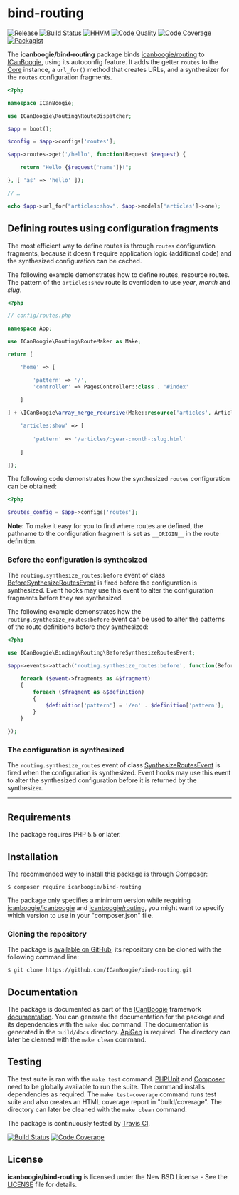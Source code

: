 # bind-routing

[![Release](https://img.shields.io/packagist/v/icanboogie/bind-routing.svg)](https://packagist.org/packages/icanboogie/bind-routing)
[![Build Status](https://img.shields.io/travis/ICanBoogie/bind-routing/master.svg)](http://travis-ci.org/ICanBoogie/bind-routing)
[![HHVM](https://img.shields.io/hhvm/icanboogie/bind-routing.svg)](http://hhvm.h4cc.de/package/icanboogie/bind-routing)
[![Code Quality](https://img.shields.io/scrutinizer/g/ICanBoogie/bind-routing/master.svg)](https://scrutinizer-ci.com/g/ICanBoogie/bind-routing)
[![Code Coverage](https://img.shields.io/coveralls/ICanBoogie/bind-routing/master.svg)](https://coveralls.io/r/ICanBoogie/bind-routing)
[![Packagist](https://img.shields.io/packagist/dt/icanboogie/bind-routing.svg)](https://packagist.org/packages/icanboogie/bind-routing)

The **icanboogie/bind-routing** package binds [icanboogie/routing][] to [ICanBoogie][], using
its autoconfig feature. It adds the getter `routes` to the [Core][] instance, a `url_for()` method that creates URLs, and a synthesizer
for the `routes` configuration fragments.

```php
<?php

namespace ICanBoogie;

use ICanBoogie\Routing\RouteDispatcher;

$app = boot();

$config = $app->configs['routes'];

$app->routes->get('/hello', function(Request $request) {

	return "Hello {$request['name']}!";

}, [ 'as' => 'hello' ]);

// …

echo $app->url_for("articles:show", $app->models['articles']->one);
```





## Defining routes using configuration fragments

The most efficient way to define routes is through `routes` configuration fragments, because it
doesn't require application logic (additional code) and the synthesized configuration can be
cached.

The following example demonstrates how to define routes, resource routes. The pattern of the
`articles:show` route is overridden to use _year_, _month_ and _slug_.

```php
<?php

// config/routes.php

namespace App;

use ICanBoogie\Routing\RouteMaker as Make;

return [

	'home' => [

		'pattern' => '/',
		'controller' => PagesController::class . '#index'

	]
	
] + \ICanBoogie\array_merge_recursive(Make::resource('articles', ArticlesController::class), [

	'articles:show' => [
	
		'pattern' => '/articles/:year-:month-:slug.html'
	
	]

]);
```

The following code demonstrates how the synthesized `routes` configuration can be obtained:

```php
<?php

$routes_config = $app->configs['routes'];
```

**Note:** To make it easy for you to find where routes are defined, the pathname to the configuration fragment is set as `__ORIGIN__` in the route definition.





### Before the configuration is synthesized

The `routing.synthesize_routes:before` event of class [BeforeSynthesizeRoutesEvent][] is fired
before the configuration is synthesized. Event hooks may use this event to alter the configuration
fragments before they are synthesized.

The following example demonstrates how the `routing.synthesize_routes:before` event can be used
to alter the patterns of the route definitions before they synthesized:

```php
<?php

use ICanBoogie\Binding\Routing\BeforeSynthesizeRoutesEvent;

$app->events->attach('routing.synthesize_routes:before', function(BeforeSynthesizeRoutesEvent $event) {

	foreach ($event->fragments as &$fragment)
	{
		foreach ($fragment as &$definition)
		{
			$definition['pattern'] = '/en' . $definition['pattern'];
		}
	}

});
```





### The configuration is synthesized

The `routing.synthesize_routes` event of class [SynthesizeRoutesEvent][] is fired when the
configuration is synthesized. Event hooks may use this event to alter the synthesized configuration
before it is returned by the synthesizer.





----------





## Requirements

The package requires PHP 5.5 or later.





## Installation

The recommended way to install this package is through [Composer](http://getcomposer.org/):

```
$ composer require icanboogie/bind-routing
```

The package only specifies a minimum version while requiring [icanboogie/icanboogie][] and
[icanboogie/routing], you might want to specify which version to use in your "composer.json" file.





### Cloning the repository

The package is [available on GitHub](https://github.com/ICanBoogie/bind-routing), its repository
can be cloned with the following command line:

	$ git clone https://github.com/ICanBoogie/bind-routing.git





## Documentation

The package is documented as part of the [ICanBoogie][] framework
[documentation][]. You can generate the documentation for the package
and its dependencies with the `make doc` command. The documentation is generated in the
`build/docs` directory. [ApiGen](http://apigen.org/) is required. The directory can later be
cleaned with the `make clean` command.





## Testing

The test suite is ran with the `make test` command. [PHPUnit](https://phpunit.de/) and
[Composer](http://getcomposer.org/) need to be globally available to run the suite. The command
installs dependencies as required. The `make test-coverage` command runs test suite and also
creates an HTML coverage report in "build/coverage". The directory can later be cleaned with
the `make clean` command.

The package is continuously tested by [Travis CI](http://about.travis-ci.org/).

[![Build Status](https://img.shields.io/travis/ICanBoogie/bind-routing/master.svg)](https://travis-ci.org/ICanBoogie/bind-routing)
[![Code Coverage](https://img.shields.io/coveralls/ICanBoogie/bind-routing/master.svg)](https://coveralls.io/r/ICanBoogie/bind-routing)





## License

**icanboogie/bind-routing** is licensed under the New BSD License - See the [LICENSE](LICENSE) file for details.





[icanboogie/icanboogie]:       https://github.com/ICanBoogie/ICanBoogie
[icanboogie/routing]:          https://github.com/ICanBoogie/Routing
[ICanBoogie]:                  https://github.com/ICanBoogie/ICanBoogie
[Core]:                        http://api.icanboogie.org/icanboogie/2.4/class-ICanBoogie.Core.html
[documentation]:               http://api.icanboogie.org/bind-routing/3.0/
[BeforeSynthesizeRoutesEvent]: http://api.icanboogie.org/bind-routing/3.0/class-ICanBoogie.Binding.Routing.BeforeSynthesizeRoutesEvent.html
[SynthesizeRoutesEvent]:       http://api.icanboogie.org/bind-routing/3.0/class-ICanBoogie.Binding.Routing.SynthesizeRoutesEvent.html
